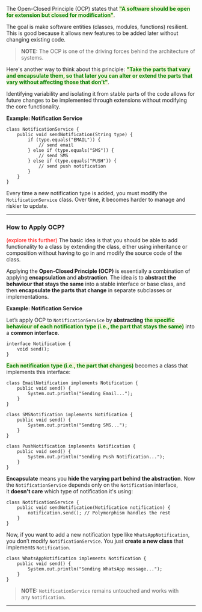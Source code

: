 
The Open-Closed Principle (OCP) states that <span style="color:green;font-weight:bold;background:beige;">"A software should be open for extension but closed for modification"</span>.

The goal is make software entities (classes, modules, functions) resilient. This is good because it allows new features to be added later without changing existing code. 

> **NOTE:** The OCP is one of the driving forces behind the architecture of systems. 

Here's another way to think about this principle: <span style="color:green;font-weight:bold;background:beige;">"Take the parts that vary and encapsulate them, so that later you can alter or extend the parts that vary without affecting those that don't"</span>.

Identifying variability and isolating it from stable parts of the code allows for future changes to be implemented through extensions without modifying the core functionality.

**Example: Notification Service**

```
class NotificationService {
    public void sendNotification(String type) {
        if (type.equals("EMAIL")) {
            // send email
        } else if (type.equals("SMS")) {
            // send SMS
        } else if (type.equals("PUSH")) {
            // send push notification
        }
    }
}
```

Every time a new notification type is added, you must modify the `NotificationService` class. Over time, it becomes harder to manage and riskier to update.

---
### How to Apply OCP?

<span style="color:red;">(explore this further) </span>The basic idea is that you should be able to add functionality to a class by extending the class, either using inheritance or composition without having to go in and modify the source code of the class.

Applying the **Open-Closed Principle (OCP)** is essentially a combination of applying **encapsulation** and **abstraction**. The idea is to **abstract the behaviour that stays the same** into a stable interface or base class, and then **encapsulate the parts that change** in separate subclasses or implementations.

**Example: Notification Service**

Let’s apply OCP to `NotificationService` by **abstracting** <span style="color:green;font-weight:bold;background:beige;">the specific behaviour of each notification type (i.e., the part that stays the same)</span> into a **common interface**.

```
interface Notification {
    void send();
}
```

<span style="color:green;font-weight:bold;background:beige;">Each notification type (i.e., the part that changes)</span> becomes a class that implements this interface:

```
class EmailNotification implements Notification {
    public void send() {
        System.out.println("Sending Email...");
    }
}

class SMSNotification implements Notification {
    public void send() {
        System.out.println("Sending SMS...");
    }
}

class PushNotification implements Notification {
    public void send() {
        System.out.println("Sending Push Notification...");
    }
}
```

**Encapsulate** means you **hide the varying part behind the abstraction**.  Now the `NotificationService` depends only on the `Notification` interface, it **doesn't care** which type of notification it's using:

```
class NotificationService {
    public void sendNotification(Notification notification) {
        notification.send(); // Polymorphism handles the rest
    }
}
```

Now, if you want to add a new notification type like `WhatsAppNotification`, you don’t modify `NotificationService`. You just **create a new class** that implements `Notification`. 

```
class WhatsAppNotification implements Notification {
    public void send() {
        System.out.println("Sending WhatsApp message...");
    }
}
```

> **NOTE:** `NotificationService` remains untouched and works with any `Notification`.

---